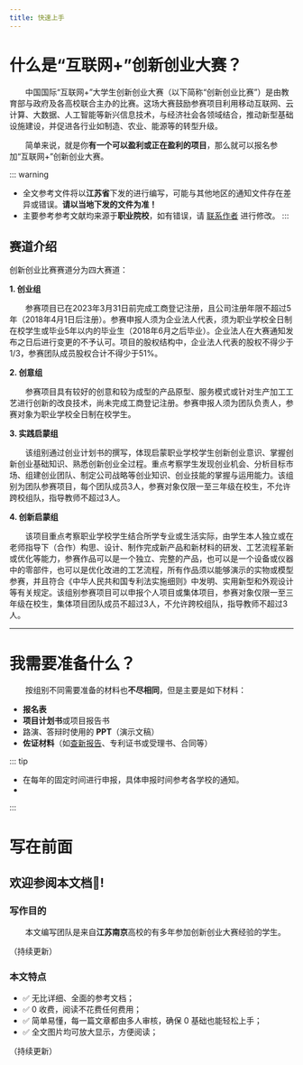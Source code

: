 ```yaml
---
title: 快速上手
---
```

# 什么是“互联网+”创新创业大赛？
&emsp;&emsp;中国国际“互联网+”大学生创新创业大赛（以下简称“创新创业比赛”）是由教育部与政府及各高校联合主办的比赛。这场大赛鼓励参赛项目利用移动互联网、云计算、大数据、人工智能等新兴信息技术，与经济社会各领域结合，推动新型基础设施建设，并促进各行业如制造、农业、能源等的转型升级。

&emsp;&emsp;简单来说，就是你**有一个可以盈利或正在盈利的项目**，那么就可以报名参加“互联网+”创新创业大赛。

::: warning
- 全文参考文件将以**江苏省**下发的进行编写，可能与其他地区的通知文件存在差异或错误。**请以当地下发的文件为准！**
- 主要参考参考文献均来源于**职业院校**，如有错误，请 [联系作者](/thank) 进行修改。
:::

## 赛道介绍

创新创业比赛赛道分为四大赛道：

**1. 创业组**

&emsp;&emsp;参赛项目已在2023年3月31日前完成工商登记注册，且公司注册年限不超过5年（2018年4月1日后注册）。参赛申报人须为企业法人代表，须为职业学校全日制在校学生或毕业5年以内的毕业生（2018年6月之后毕业）。企业法人在大赛通知发布之日后进行变更的不予认可。项目的股权结构中，企业法人代表的股权不得少于1/3，参赛团队成员股权合计不得少于51%。

**2. 创意组**

&emsp;&emsp;参赛项目具有较好的创意和较为成型的产品原型、服务模式或针对生产加工工艺进行创新的改良技术，尚未完成工商登记注册。参赛申报人须为团队负责人，参赛对象为职业学校全日制在校学生。


**3. 实践启蒙组**

&emsp;&emsp;该组别通过创业计划书的撰写，体现启蒙职业学校学生创新创业意识、掌握创新创业基础知识、熟悉创新创业全过程。重点考察学生发现创业机会、分析目标市场、组建创业团队、制定公司战略等创业知识、创业技能的掌握与运用能力。该组别为团队参赛项目，每个团队成员3人，参赛对象仅限一至三年级在校生，不允许跨校组队，指导教师不超过3人。


**4. 创新启蒙组**

&emsp;&emsp;该项目重点考察职业学校学生结合所学专业或生活实际，由学生本人独立或在老师指导下（合作）构思、设计、制作完成新产品和新材料的研发、工艺流程革新或优化等能力，参赛作品可以是一个独立、完整的产品，也可以是一个设备或仪器中的零部件，也可以是优化改进的工艺流程，所有作品须以能够演示的实物或模型参赛，并且符合《中华人民共和国专利法实施细则》中发明、实用新型和外观设计等有关规定。该组别参赛项目可以申报个人项目或集体项目，参赛对象仅限一至三年级在校生，集体项目团队成员不超过3人，不允许跨校组队，指导教师不超过3人。

-----

# 我需要准备什么？

&emsp;&emsp;按组别不同需要准备的材料也**不尽相同**，但是主要是如下材料：

- **报名表**
- **项目计划书**或项目报告书
- 路演、答辩时使用的 **PPT**（演示文稿）
- **佐证材料**（如[查新报告](/FAQ.html#什么是查新报告)、专利证书或受理书、合同等）

::: tip
- 在每年的固定时间进行申报，具体申报时间参考各学校的通知。
- 
:::

# 写在前面

## 欢迎参阅本文档👏!

### 写作目的

&emsp;&emsp;本文编写团队是来自**江苏南京**高校的有多年参加创新创业大赛经验的学生。

（持续更新）




### 本文特点

- ✅ 无比详细、全面的参考文档；
- ✅ 0 收费，阅读不花费任何费用；
- ✅ 简单易懂，每一篇文章都由多人审核，确保 0 基础也能轻松上手；
- ✅ 全文图片均可放大显示，方便阅读；

（持续更新）